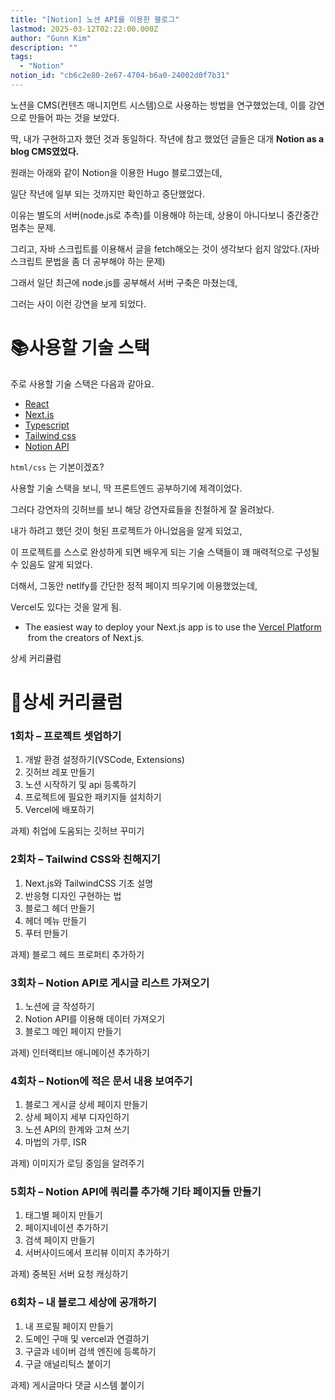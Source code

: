 ```yaml
---
title: "[Notion] 노션 API를 이용한 블로그"
lastmod: 2025-03-12T02:22:00.000Z
author: "Gunn Kim"
description: ""
tags:
  - "Notion"
notion_id: "cb6c2e80-2e67-4704-b6a0-24002d0f7b31"
---
```



노션을 CMS(컨텐츠 매니지먼트 시스템)으로 사용하는 방법을 연구했었는데, 이를 강연으로 만들어 파는 것을 보았다.


딱, 내가 구현하고자 했던 것과 동일하다. 작년에 참고 했었던 글들은 대개 **Notion as a blog CMS였었다.**


원래는 아래와 같이 Notion을 이용한 Hugo 블로그였는데,

일단 작년에 일부 되는 것까지만 확인하고 중단했었다.


이유는 별도의 서버(node.js로 추측)를 이용해야 하는데, 상용이 아니다보니 중간중간 멈추는 문제.

그리고, 자바 스크립트를 이용해서 글을 fetch해오는 것이 생각보다 쉽지 않았다.(자바 스크립트 문법을 좀 더 공부해야 하는 문제)


그래서 일단 최근에 node.js를 공부해서 서버 구축은 마쳤는데,

그러는 사이 이런 강연을 보게 되었다.

# **📚사용할 기술 스택**

주로 사용할 기술 스택은 다음과 같아요.

- [React](https://ko.reactjs.org/)
- [Next.js](https://nextjs.org/)
- [Typescript](https://www.typescriptlang.org/)
- [Tailwind css](https://tailwindcss.com/)
- [Notion API](https://www.notion.so/ko-kr)

`html/css` 는 기본이겠죠?


사용할 기술 스택을 보니, 딱 프론트엔드 공부하기에 제격이었다.


그러다 강연자의 깃허브를 보니 해당 강연자료들을 친철하게 잘 올려놨다.


내가 하려고 했던 것이 헛된 프로젝트가 아니었음을 알게 되었고,

이 프로젝트를 스스로 완성하게 되면 배우게 되는 기술 스택들이 꽤 매력적으로 구성될 수 있음도 알게 되었다.


더해서, 그동안 netlfy를 간단한 정적 페이지 띄우기에 이용했었는데,

Vercel도 있다는 것을 알게 됨.

- The easiest way to deploy your Next.js app is to use the [Vercel Platform](https://vercel.com/new?utm_medium=default-template&filter=next.js&utm_source=create-next-app&utm_campaign=create-next-app-readme)
 from the creators of Next.js.


상세 커리큘럼

# **📰상세 커리큘럼**

### **1회차 – 프로젝트 셋업하기**

1. 개발 환경 설정하기(VSCode, Extensions)
1. 깃허브 레포 만들기
1. 노션 시작하기 및 api 등록하기
1. 프로젝트에 필요한 패키지들 설치하기
1. Vercel에 배포하기

과제) 취업에 도움되는 깃허브 꾸미기

### **2회차 – Tailwind CSS와 친해지기**

1. Next.js와 TailwindCSS 기초 설명
1. 반응형 디자인 구현하는 법
1. 블로그 헤더 만들기
1. 헤더 메뉴 만들기
1. 푸터 만들기

과제) 블로그 헤드 프로퍼티 추가하기

### **3회차 – Notion API로 게시글 리스트 가져오기**

1. 노션에 글 작성하기
1. Notion API를 이용해 데이터 가져오기
1. 블로그 메인 페이지 만들기

과제) 인터랙티브 애니메이션 추가하기

### **4회차 – Notion에 적은 문서 내용 보여주기**

1. 블로그 게시글 상세 페이지 만들기
1. 상세 페이지 세부 디자인하기
1. 노션 API의 한계와 고쳐 쓰기
1. 마법의 가루, ISR

과제) 이미지가 로딩 중임을 알려주기

### **5회차 – Notion API에 쿼리를 추가해 기타 페이지들 만들기**

1. 태그별 페이지 만들기
1. 페이지네이션 추가하기
1. 검색 페이지 만들기
1. 서버사이드에서 프리뷰 이미지 추가하기

과제) 중복된 서버 요청 캐싱하기

### **6회차 – 내 블로그 세상에 공개하기**

1. 내 프로필 페이지 만들기
1. 도메인 구매 및 vercel과 연결하기
1. 구글과 네이버 검색 엔진에 등록하기
1. 구글 애널리틱스 붙이기

과제) 게시글마다 댓글 시스템 붙이기


